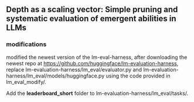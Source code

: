 ## Depth as a scaling vector: Simple pruning and systematic evaluation of emergent abilities in LLMs

### modifications

modified the newest version of the lm-eval-harness, after downloading the newest repo at https://github.com/huggingface/lm-evaluation-harness, replace lm-evaluation-harness/lm_eval/evaluator.py and lm-evaluation-harness/lm_eval/models/huggingface.py using the code provided in lm_eval_modify/.

Add the **leaderboard_short** folder to lm-evaluation-harness/lm_eval/tasks/.